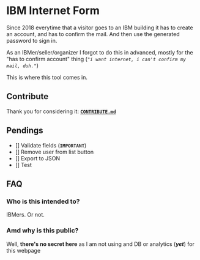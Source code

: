 # IBM Internet Form

Since 2018 everytime that a visitor goes to an IBM building it has to create an account, and has to confirm the mail. And then use the generated password to sign in.

As an IBMer/seller/organizer I forgot to do this in advanced, mostly for the "has to confirm account" thing (_`"i want internet, i can't confirm my mail, duh."`_)

This is where this tool comes in.

## Contribute

Thank you for considering it: [**`CONTRIBUTE.md`**](CONTRIBUTE.md)

## Pendings

- [] Validate fields (**`IMPORTANT`**)
- [] Remove user from list button
- [] Export to JSON
- [] Test

## FAQ

### Who is this intended to?

IBMers. Or not.

### Amd why is this public?

Well, **there's no secret here** as I am not using and DB or analytics (_**yet**_) for this webpage
